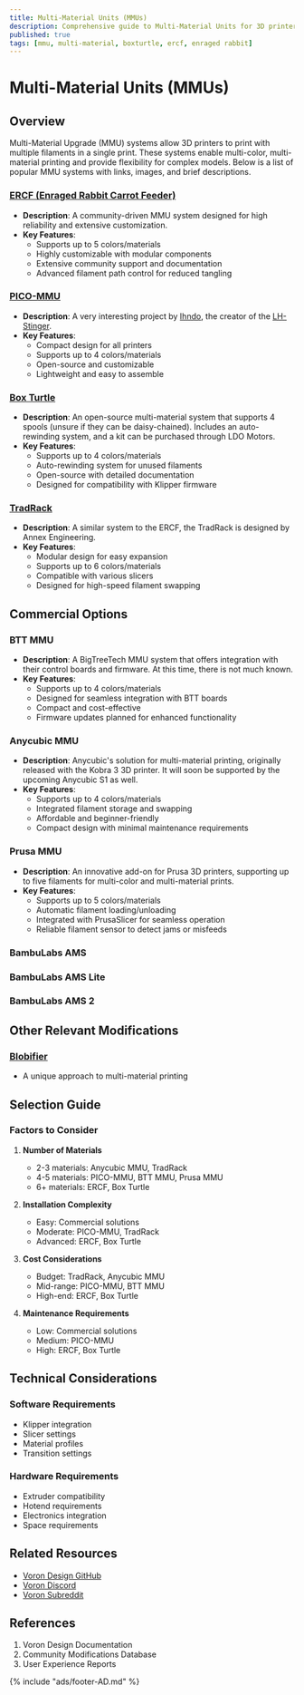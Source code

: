 ```yaml
---
title: Multi-Material Units (MMUs)
description: Comprehensive guide to Multi-Material Units for 3D printers
published: true
tags: [mmu, multi-material, boxturtle, ercf, enraged rabbit]
---
```


# Multi-Material Units (MMUs)

## Overview
Multi-Material Upgrade (MMU) systems allow 3D printers to print with multiple filaments in a single print. These systems enable multi-color, multi-material printing and provide flexibility for complex models. Below is a list of popular MMU systems with links, images, and brief descriptions.

### [ERCF (Enraged Rabbit Carrot Feeder)](ERCF.md)
- **Description**: A community-driven MMU system designed for high reliability and extensive customization.
- **Key Features**:
    - Supports up to 5 colors/materials
    - Highly customizable with modular components
    - Extensive community support and documentation
    - Advanced filament path control for reduced tangling

### [PICO-MMU](PICO-MMU.md)
- **Description**: A very interesting project by [Ihndo](https://github.com/lhndo), the creator of the [LH-Stinger](https://github.com/lhndo/LH-Stinger).
- **Key Features**:
    - Compact design for all printers
    - Supports up to 4 colors/materials
    - Open-source and customizable
    - Lightweight and easy to assemble

### [Box Turtle](BoxTurtle.md)
- **Description**: An open-source multi-material system that supports 4 spools (unsure if they can be daisy-chained). Includes an auto-rewinding system, and a kit can be purchased through LDO Motors.
- **Key Features**:
    - Supports up to 4 colors/materials
    - Auto-rewinding system for unused filaments
    - Open-source with detailed documentation
    - Designed for compatibility with Klipper firmware

### [TradRack](tradrack.md)
- **Description**: A similar system to the ERCF, the TradRack is designed by Annex Engineering.
- **Key Features**:
    - Modular design for easy expansion
    - Supports up to 6 colors/materials
    - Compatible with various slicers
    - Designed for high-speed filament swapping

## Commercial Options

### BTT MMU
- **Description**: A BigTreeTech MMU system that offers integration with their control boards and firmware. At this time, there is not much known.
- **Key Features**:
    - Supports up to 4 colors/materials
    - Designed for seamless integration with BTT boards
    - Compact and cost-effective
    - Firmware updates planned for enhanced functionality

### Anycubic MMU
- **Description**: Anycubic's solution for multi-material printing, originally released with the Kobra 3 3D printer. It will soon be supported by the upcoming Anycubic S1 as well.
- **Key Features**:
    - Supports up to 4 colors/materials
    - Integrated filament storage and swapping
    - Affordable and beginner-friendly
    - Compact design with minimal maintenance requirements

### Prusa MMU
- **Description**: An innovative add-on for Prusa 3D printers, supporting up to five filaments for multi-color and multi-material prints.
- **Key Features**:
    - Supports up to 5 colors/materials
    - Automatic filament loading/unloading
    - Integrated with PrusaSlicer for seamless operation
    - Reliable filament sensor to detect jams or misfeeds

### BambuLabs AMS

### BambuLabs AMS Lite

### BambuLabs AMS 2

## Other Relevant Modifications

### [Blobifier](https://github.com/Dendrowen/Blobifier)
- A unique approach to multi-material printing

## Selection Guide

### Factors to Consider
1. **Number of Materials**
   - 2-3 materials: Anycubic MMU, TradRack
   - 4-5 materials: PICO-MMU, BTT MMU, Prusa MMU
   - 6+ materials: ERCF, Box Turtle

2. **Installation Complexity**
   - Easy: Commercial solutions
   - Moderate: PICO-MMU, TradRack
   - Advanced: ERCF, Box Turtle

3. **Cost Considerations**
   - Budget: TradRack, Anycubic MMU
   - Mid-range: PICO-MMU, BTT MMU
   - High-end: ERCF, Box Turtle

4. **Maintenance Requirements**
   - Low: Commercial solutions
   - Medium: PICO-MMU
   - High: ERCF, Box Turtle

## Technical Considerations

### Software Requirements
- Klipper integration
- Slicer settings
- Material profiles
- Transition settings

### Hardware Requirements
- Extruder compatibility
- Hotend requirements
- Electronics integration
- Space requirements

## Related Resources
- [Voron Design GitHub](https://github.com/VoronDesign)
- [Voron Discord](https://discord.gg/voron)
- [Voron Subreddit](https://www.reddit.com/r/voroncorexy)

## References
1. Voron Design Documentation
2. Community Modifications Database
3. User Experience Reports

{% include "ads/footer-AD.md" %}